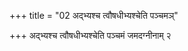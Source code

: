 +++
title = "02 अद्भ्यश्च त्वौषधीभ्यश्चेति पञ्चमञ्"

+++
अद्भ्यश्च त्वौषधीभ्यश्चेति पञ्चमं जमदग्नीनाम् २